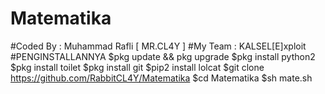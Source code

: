 # Matematika
#Coded By    : Muhammad Rafli [ MR.CL4Y ]
#My Team     : KALSEL[E]xploit
#PENGINSTALLANNYA
$pkg update && pkg upgrade
$pkg install python2
$pkg install toilet
$pkg install git
$pip2 install lolcat
$git clone  https://github.com/RabbitCL4Y/Matematika
$cd Matematika
$sh mate.sh
